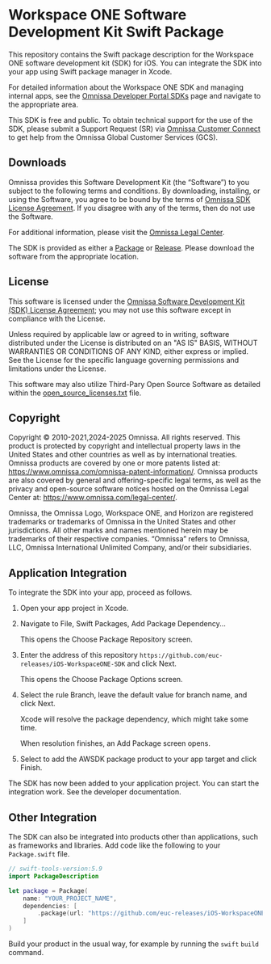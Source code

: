 # Workspace ONE Software Development Kit Swift Package
This repository contains the Swift package description for the Workspace ONE software development kit (SDK) for iOS. You can integrate the SDK into your app using Swift package manager in Xcode.

For detailed information about the Workspace ONE SDK and managing internal apps, see the [Omnissa Developer Portal SDKs](https://developer.omnissa.com/sdks/) page and navigate to the appropriate area.

This SDK is free and public. To obtain technical support for the use of the SDK, please submit a Support Request (SR) via [Omnissa Customer Connect](https://customerconnect.omnissa.com/home) to get help from the Omnissa Global Customer Services (GCS).

## Downloads

Omnissa provides this Software Development Kit (the “Software”) to you subject to the following terms and conditions. By downloading, installing, or using the Software, you agree to be bound by the terms of [Omnissa SDK License Agreement](https://static.omnissa.com/sites/default/files/omnissa-sdk-agreement.pdf). If you disagree with any of the terms, then do not use the Software.

For additional information, please visit the [Omnissa Legal Center](https://www.omnissa.com/legal-center/).

The SDK is provided as either a [Package](https://github.com/orgs/euc-releases/packages?repo_name=wsone-sdk-xamarin) or [Release](https://github.com/euc-releases/wsone-sdk-xamarin/releases). Please download the software from the appropriate location.

## License

This software is licensed under the [Omnissa Software Development Kit (SDK) License Agreement](https://static.omnissa.com/sites/default/files/omnissa-sdk-agreement.pdf); you may not use this software except in compliance with the License.

Unless required by applicable law or agreed to in writing, software distributed under the License is distributed on an "AS IS" BASIS, WITHOUT WARRANTIES OR CONDITIONS OF ANY KIND, either express or implied. See the License for the specific language governing permissions and limitations under the License.

This software may also utilize Third-Pary Open Source Software as detailed within the [open_source_licenses.txt](open_source_licenses.txt) file.

## Copyright

Copyright © 2010-2021,2024-2025 Omnissa. All rights reserved. This product is protected by copyright and intellectual property laws in the United States and other countries as well as by international treaties. Omnissa products are covered by one or more patents listed at: https://www.omnissa.com/omnissa-patent-information/. Omnissa products are also covered by general and offering-specific legal terms, as well as the privacy and open-source software notices hosted on the Omnissa Legal Center at: https://www.omnissa.com/legal-center/.

Omnissa, the Omnissa Logo, Workspace ONE, and Horizon are registered trademarks or trademarks of Omnissa in the United States and other jurisdictions. All other marks and names mentioned herein may be trademarks of their respective companies. “Omnissa” refers to Omnissa, LLC, Omnissa International Unlimited Company, and/or their subsidiaries.

## Application Integration
To integrate the SDK into your app, proceed as follows.

1.  Open your app project in Xcode.

2.  Navigate to File, Swift Packages, Add Package Dependency...

    This opens the Choose Package Repository screen.

3.  Enter the address of this repository `https://github.com/euc-releases/iOS-WorkspaceONE-SDK` and click Next.

    This opens the Choose Package Options screen.

4.  Select the rule Branch, leave the default value for branch name, and click Next.

    Xcode will resolve the package dependency, which might take some time.

    When resolution finishes, an Add Package screen opens.

5.  Select to add the AWSDK package product to your app target and click Finish.

The SDK has now been added to your application project. You can start the integration work. See the developer documentation.

## Other Integration
The SDK can also be integrated into products other than applications, such as frameworks and libraries. Add code like the following to your `Package.swift` file.

```swift
// swift-tools-version:5.9
import PackageDescription

let package = Package(
    name: "YOUR_PROJECT_NAME",
    dependencies: [
        .package(url: "https://github.com/euc-releases/iOS-WorkspaceONE-SDK.git", from: "24.6.0"),
    ]
)
```

Build your product in the usual way, for example by running the `swift` `build` command.
